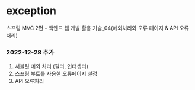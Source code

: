 # exception
스프링 MVC 2편 - 백엔드 웹 개발 활용 기술_04(에외처리와 오류 페이지 & API 오류처리)

### 2022-12-28 추가
1. 서블릿 예외 처리 (필터, 인터셉터)
2. 스프링 부트를 사용한 오류페이지 설정
3. API 오류처리
